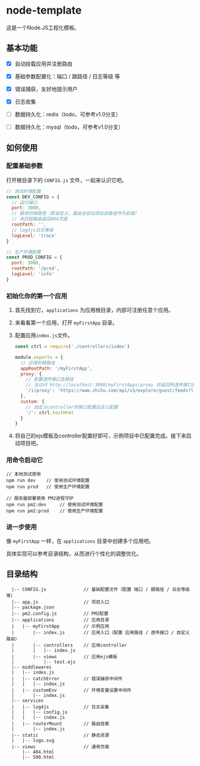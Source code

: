 # node-template

这是一个Node.JS工程化模板。



## 基本功能

- [x] 自动挂载应用并注册路由
- [x] 基础参数配置化：端口 / 跟路径 / 日志等级 等
- [x] 错误捕获，友好地提示用户
- [x] 日志收集
- [ ] 数据持久化：redis（todo，可参考v1.0分支）
- [ ] 数据持久化：mysql（todo，可参考v1.0分支）



## 如何使用

### 配置基础参数

打开根目录下的 `CONFIG.js` 文件，一起来认识它吧。

```javascript
// 测试环境配置
const DEV_CONFIG = {
  // 运行端口
  port: 3000,
  // 服务的根路径（若自定义，路由会自动添加该路径作为前缀）
  // 未匹配路由返回404页面
  rootPath: '',
  // log4js日志等级
  logLevel: 'trace'
}

// 生产环境配置
const PROD_CONFIG = {
  port: 3000,
  rootPath: '/prod',
  logLevel: 'info'
}

```



### 初始化你的第一个应用

1. 首先找到它，`applications` 为应用根目录，内部可注册任意个应用。

2. 来看看第一个应用，打开 `myFirstApp`  目录。

3. 配置应用`index.js`文件。

   ```javascript
   const ctrl = require('./controllers/index')
   
   module.exports = {
     // 应用的根路径
     appRootPath: '/myFirstApp',
     proxy: {
       // 配置透传接口及路径
       // 当访问 http://localhost:3000/myFirstAppi/proxy 将返回所透传接口的结果
       '/i/proxy': 'https://www.zhihu.com/api/v3/explore/guest/feeds?limit=3'
     },
     custom: {
       // 自定义controller的接口配置在这儿配置
       '/': ctrl.testHtml
     }
   }
   
   ```

4. 将自己的ejs模板及controller配置好即可，示例项目中已配置完成。接下来启动项目吧。



###  用命令启动它

```shell
// 本地测试使用
npm run dev    // 使用测试环境配置
npm run prod   // 使用生产环境配置

// 服务器部署使用 PM2进程守护
npm run pm2:dev     // 使用测试环境配置
npm run pm2:prod    // 使用生产环境配置
```



### 进一步使用

像  `myFirstApp`   一样，在 `applications` 目录中创建多个应用吧。

具体实现可以参考目录结构，从而进行个性化的调整优化。



## 目录结构

```
  |-- CONFIG.js              // 基础配置文件（配置 端口 / 跟路径 / 日志等级 等）
  |-- app.js                 // 项目入口
  |-- package.json
  |-- pm2.config.js          // PM2配置
  |-- applications           // 应用目录
  |   |-- myFirstApp         // 示例应用
  |       |-- index.js       // 应用入口（配置 应用路径 / 透传接口 / 自定义路由）
  |       |-- controllers    // 应用controller
  |       |   |-- index.js
  |       |-- views          // 应用ejs模板
  |           |-- test.ejs
  |-- middlewares
  |   |-- index.js
  |   |-- catchError         // 错误捕获中间件
  |   |   |-- index.js
  |   |-- customEnv          // 环境变量设置中间件
  |       |-- index.js
  |-- services
  |   |-- log4js             // 日志采集
  |   |   |-- config.js
  |   |   |-- index.js
  |   |-- routerMount        // 路由挂载
  |       |-- index.js
  |-- static                 // 静态资源
  |   |-- logo.svg
  |-- views                  // 通用页面
      |-- 404.html
      |-- 500.html

```

